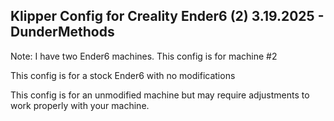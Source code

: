 Klipper Config for Creality Ender6 (2)
3.19.2025 - DunderMethods
-----------------------------------

Note: I have two Ender6 machines. This config is for machine #2

This config is for a stock Ender6 with no modifications

This config is for an unmodified machine but may require adjustments to work properly with your machine.